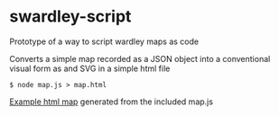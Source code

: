 # swardley-script
Prototype of a way to script wardley maps as code

Converts a simple map recorded as a JSON object into a conventional visual form as and SVG in a simple html file

```
$ node map.js > map.html
```

[Example html map](https://cioportfolio.github.io/swardley-script/) generated from the included map.js
